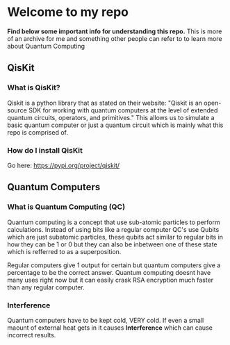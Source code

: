 # Welcome to my repo
**Find below some important info for understanding this repo.** 
This is more of an archive for me and something other people can refer to to learn more about Quantum Computing

## QisKit

### What is QisKit?
Qiskit is a python library that as stated on their website: "Qiskit is an open-source SDK for working with quantum computers at the level of extended quantum circuits, operators, and primitives."
This allows us to simulate a basic quantum computer or just a quantum circuit which is mainly what this repo is comprised of.

### How do I install QisKit
Go here: https://pypi.org/project/qiskit/

## Quantum Computers 

### What is Quantum Computing (QC)
Quantum computing is a concept that use sub-atomic particles to perform calculations.
Instead of using bits like a regular computer QC's use Qubits which are just subatomic particles, these qubits act similar to regular bits in how they can be 1 or 0 but they can also be inbetween one of these state which is refferred to as a superposition.

Regular computers give 1 output for certain but quantum computers give a percentage to be the correct answer.
Quantum computing doesnt have many uses right now but it can easily crask RSA encryption much faster than any regular computer.

### Interference
Quantum computers have to be kept cold, VERY cold. If even a small maount of external heat gets in it causes **Interference** which can cause incorrect results.
